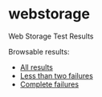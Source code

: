 # webstorage
Web Storage Test Results

Browsable results:
* [All results](https://w3c.github.io/test-results/webstorage/all)
* [Less than two failures](https://w3c.github.io/test-results/webstorage/less-than-2)
* [Complete failures](https://w3c.github.io/test-results/webstorage/complete-fails)
